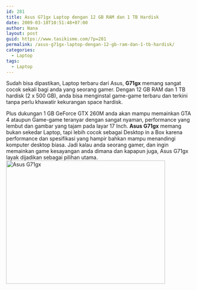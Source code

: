 ```yaml
---
id: 281
title: Asus G71gx Laptop dengan 12 GB RAM dan 1 TB Hardisk
date: 2009-03-18T10:51:48+07:00
author: Nana
layout: post
guid: https://www.tasikisme.com/?p=281
permalink: /asus-g71gx-laptop-dengan-12-gb-ram-dan-1-tb-hardisk/
categories:
  - Laptop
tags:
  - Laptop
---
```

Sudah bisa dipastikan, Laptop terbaru dari Asus, **G71gx** memang sangat cocok sekali bagi anda yang seorang gamer. Dengan 12 GB RAM dan 1 TB hardisk (2 x 500 GB), anda bisa menginstal game-game terbaru dan terkini tanpa perlu khawatir kekurangan space hardisk.

Plus dukungan 1 GB GeForce GTX 260M anda akan mampu memainkan GTA 4 ataupun Game-game teranyar dengan sangat nyaman, performance yang lembut dan gambar yang tajam pada layar 17 Inch. **Asus G71gx** memang bukan sekedar Laptop, tapi lebih cocok sebagai Desktop in a Box karena performance dan spesifikasi yang hampir bahkan mampu menandingi komputer desktop biasa. Jadi kalau anda seorang gamer, dan ingin memainkan game kesayangan anda dimana dan kapapun juga, Asus G71gx layak dijadikan sebagai pilihan utama.  
<img loading="lazy" title="Asus G71gx" src="https://wisatacinta.wordpress.com/files/2009/03/asus_g71gx.jpg" alt="Asus G71gx" width="432" height="334" border="0" /> </div> 

&nbsp;